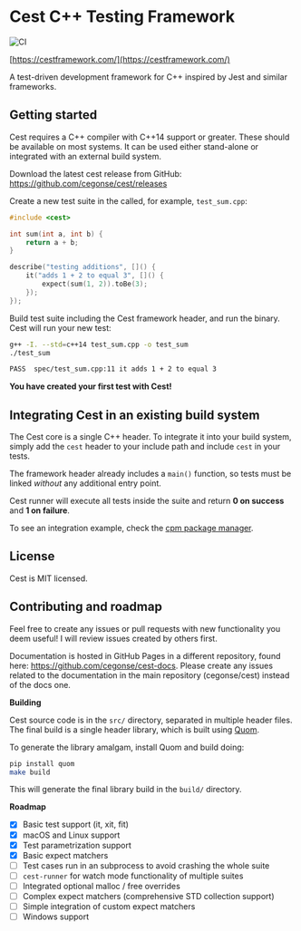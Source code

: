 Cest C++ Testing Framework
==========================

![CI](https://github.com/cegonse/cest/workflows/CI/badge.svg?branch=master)

[https://cestframework.com/](https://cestframework.com/)

A test-driven development framework for C++ inspired by Jest and similar frameworks.

Getting started
---------------

Cest requires a C++ compiler with C++14 support or greater. These should be available on most systems. It can be used either stand-alone or integrated with an external build system.

Download the latest cest release from GitHub: https://github.com/cegonse/cest/releases

Create a new test suite in the called, for example, `test_sum.cpp`:

```cpp
#include <cest>

int sum(int a, int b) {
    return a + b;
}

describe("testing additions", []() {
    it("adds 1 + 2 to equal 3", []() {
        expect(sum(1, 2)).toBe(3);
    });
});
```

Build test suite including the Cest framework header, and run the binary. Cest will run your new test:

```bash
g++ -I. --std=c++14 test_sum.cpp -o test_sum
./test_sum

PASS  spec/test_sum.cpp:11 it adds 1 + 2 to equal 3
```

**You have created your first test with Cest!**

Integrating Cest in an existing build system
--------------------------------------------

The Cest core is a single C++ header. To integrate it into your build system, simply add the `cest` header to your include path and include `cest` in your tests.

The framework header already includes a `main()` function, so tests must be linked *without* any additional entry point.

Cest runner will execute all tests inside the suite and return **0 on success** and **1 on failure**.

To see an integration example, check the [cpm package manager](https://github.com/jorsanpe/cpm).

License
-------

Cest is MIT licensed.

Contributing and roadmap
------------------------

Feel free to create any issues or pull requests with new functionality you deem useful! I will review issues created by others first.

Documentation is hosted in GitHub Pages in a different repository, found here: https://github.com/cegonse/cest-docs. Please create any issues related to the documentation in the main repository (cegonse/cest) instead of the docs one.

**Building**

Cest source code is in the `src/` directory, separated in multiple header files. The final build is a single header library, which is built using [Quom](https://github.com/Viatorus/quom).

To generate the library amalgam, install Quom and build doing:
```bash
pip install quom
make build
```

This will generate the final library build in the `build/` directory.

**Roadmap**

- [x] Basic test support (it, xit, fit)
- [x] macOS and Linux support
- [x] Test parametrization support
- [x] Basic expect matchers
- [ ] Test cases run in an subprocess to avoid crashing the whole suite
- [ ] `cest-runner` for watch mode functionality of multiple suites
- [ ] Integrated optional malloc / free overrides
- [ ] Complex expect matchers (comprehensive STD collection support)
- [ ] Simple integration of custom expect matchers
- [ ] Windows support